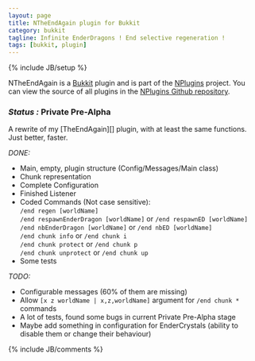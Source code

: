 ```yaml
---
layout: page
title: NTheEndAgain plugin for Bukkit
category: bukkit
tagline: Infinite EnderDragons ! End selective regeneration ! 
tags: [bukkit, plugin]
---
```

{% include JB/setup %}

NTheEndAgain is a [Bukkit][] plugin and is part of the [NPlugins][] project.
You can view the source of all plugins in the [NPlugins Github repository][].

### *Status :* Private Pre-Alpha

A rewrite of my [TheEndAgain][] plugin, with at least the same functions. Just better, faster.

_DONE:_
* Main, empty, plugin structure (Config/Messages/Main class)
* Chunk representation
* Complete Configuration
* Finished Listener
* Coded Commands (Not case sensitive):  
    `/end regen [worldName]`  
    `/end respawnEnderDragon [worldName]` or `/end respawnED [worldName]`  
    `/end nbEnderDragon [worldName]` or `/end nbED [worldName]`  
    `/end chunk info` or `/end chunk i`  
    `/end chunk protect` or `/end chunk p`  
    `/end chunk unprotect` or `/end chunk up`  
* Some tests

_TODO:_
* Configurable messages (60% of them are missing)
* Allow `[x z worldName | x,z,worldName]` argument for `/end chunk *` commands
* A lot of tests, found some bugs in current Private Pre-Alpha stage
* Maybe add something in configuration for EnderCrystals (ability to disable them or change their behaviour)

{% include JB/comments %}

<!--- Under this lines are links defined --->
[Bukkit]: http://bukkit.org "Bukkit Forums"

[NPlugins]: /bukkit/NPlugins "NPlugins project page"
[NPlugins Github repository]: https://github.com/Ribesg/NPlugins "NPlugins Github repository"

[NTheEndAgain]: /bukkit/NTheEndAgain "NTheEndAgain dedicated page"